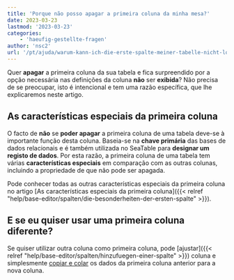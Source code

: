 ```yaml
---
title: 'Porque não posso apagar a primeira coluna da minha mesa?'
date: 2023-03-23
lastmod: '2023-03-23'
categories:
    - 'haeufig-gestellte-fragen'
author: 'nsc2'
url: '/pt/ajuda/warum-kann-ich-die-erste-spalte-meiner-tabelle-nicht-loeschen'
---
```


Quer **apagar** a primeira coluna da sua tabela e fica surpreendido por a opção necessária nas definições da coluna **não** ser **exibida**? Não precisa de se preocupar, isto é intencional e tem uma razão específica, que lhe explicaremos neste artigo.

## As características especiais da primeira coluna

O facto de **não** se **poder apagar** a primeira coluna de uma tabela deve-se à importante função desta coluna. Baseia-se na **chave primária** das bases de dados relacionais e é também utilizada no SeaTable para **designar um registo de dados**. Por esta razão, a primeira coluna de uma tabela tem várias **características especiais** em comparação com as outras colunas, incluindo a propriedade de que não pode ser apagada.

Pode conhecer todas as outras características especiais da primeira coluna no artigo [As características especiais da primeira coluna]({{< relref "help/base-editor/spalten/die-besonderheiten-der-ersten-spalte" >}}).

## E se eu quiser usar uma primeira coluna diferente?

Se quiser utilizar outra coluna como primeira coluna, pode [ajustar]({{< relref "help/base-editor/spalten/hinzufuegen-einer-spalte" >}}) coluna e simplesmente [copiar e colar](https://seatable.io/pt/docs/arbeiten-in-tabellen/hinzufuegen-von-daten-per-copy-and-paste") os dados da primeira coluna anterior para a nova coluna.

